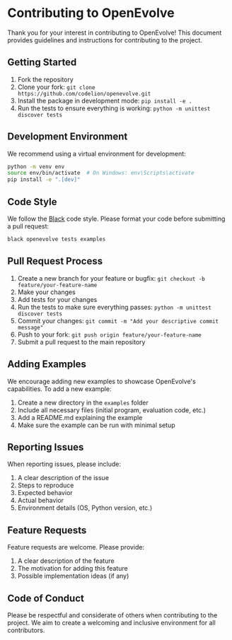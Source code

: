 # Contributing to OpenEvolve

Thank you for your interest in contributing to OpenEvolve! This document provides guidelines and instructions for contributing to the project.

## Getting Started

1. Fork the repository
2. Clone your fork: `git clone https://github.com/codelion/openevolve.git`
3. Install the package in development mode: `pip install -e .`
4. Run the tests to ensure everything is working: `python -m unittest discover tests`

## Development Environment

We recommend using a virtual environment for development:

```bash
python -m venv env
source env/bin/activate  # On Windows: env\Scripts\activate
pip install -e ".[dev]"
```

## Code Style

We follow the [Black](https://black.readthedocs.io/) code style. Please format your code before submitting a pull request:

```bash
black openevolve tests examples
```

## Pull Request Process

1. Create a new branch for your feature or bugfix: `git checkout -b feature/your-feature-name`
2. Make your changes
3. Add tests for your changes
4. Run the tests to make sure everything passes: `python -m unittest discover tests`
5. Commit your changes: `git commit -m "Add your descriptive commit message"`
6. Push to your fork: `git push origin feature/your-feature-name`
7. Submit a pull request to the main repository

## Adding Examples

We encourage adding new examples to showcase OpenEvolve's capabilities. To add a new example:

1. Create a new directory in the `examples` folder
2. Include all necessary files (initial program, evaluation code, etc.)
3. Add a README.md explaining the example
4. Make sure the example can be run with minimal setup

## Reporting Issues

When reporting issues, please include:

1. A clear description of the issue
2. Steps to reproduce
3. Expected behavior
4. Actual behavior
5. Environment details (OS, Python version, etc.)

## Feature Requests

Feature requests are welcome. Please provide:

1. A clear description of the feature
2. The motivation for adding this feature
3. Possible implementation ideas (if any)

## Code of Conduct

Please be respectful and considerate of others when contributing to the project. We aim to create a welcoming and inclusive environment for all contributors.
